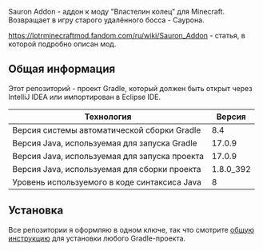Sauron Addon - аддон к моду "Властелин колец" для Minecraft. Возвращает в игру старого удалённого босса - Саурона.

https://lotrminecraftmod.fandom.com/ru/wiki/Sauron_Addon - статья, в которой подробно описан мод.

## Общая информация

Этот репозиторий - проект Gradle, который должен быть открыт через IntelliJ IDEA или импортирован в Eclipse IDE.

| Технология                                    | Версия    |
|-----------------------------------------------|-----------|
| Версия системы автоматической сборки Gradle   | 8.4       |
| Версия Java, используемая для запуска Gradle  | 17.0.9    |
| Версия Java, используемая для запуска проекта | 17.0.9    |
| Версия Java, используемая для сборки проекта  | 1.8.0_392 |
| Уровень используемого в коде синтаксиса Java  | 8         |

## Установка

Все репозитории я оформляю в одном ключе, так что смотрите [общую инструкцию](https://github.com/Hummel009/Legendary-Item) для установки любого Gradle-проекта.
